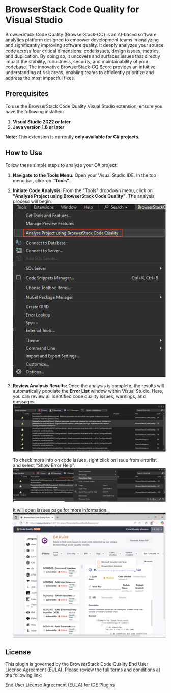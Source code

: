 # BrowserStack Code Quality for Visual Studio

BrowserStack Code Quality (BrowserStack-CQ) is an AI-based software analytics platform designed to empower development teams in analyzing and significantly improving software quality. It deeply analyzes your source code across four critical dimensions: code issues, design issues, metrics, and duplication. By doing so, it uncovers and surfaces issues that directly impact the stability, robustness, security, and maintainability of your codebase. The innovative BrowserStack-CQ Score provides an intuitive understanding of risk areas, enabling teams to efficiently prioritize and address the most impactful fixes.

## Prerequisites

To use the BrowserStack Code Quality Visual Studio extension, ensure you have the following installed:

1.  **Visual Studio 2022 or later**
2.  **Java version 1.8 or later**

**Note:** This extension is currently **only available for C# projects**.

## How to Use

Follow these simple steps to analyze your C# project:

1.  **Navigate to the Tools Menu:**
    Open your Visual Studio IDE. In the top menu bar, click on **"Tools"**.

2.  **Initiate Code Analysis:**
    From the "Tools" dropdown menu, click on **"Analyse Project using BrowserStack Code Quality"**. The analysis process will begin.
    ![Tools Menu - Analyse Project using BrowserStack Code Quality](Images/tools_view.png "Select 'Analyse Project using BrowserStack Code Quality' from the Tools menu.")

3.  **Review Analysis Results:**
    Once the analysis is complete, the results will automatically populate the **Error List** window within Visual Studio. Here, you can review all identified code quality issues, warnings, and messages.
    ![Error List Window - Analysis Results](Images/issue_view.png)

    To check more info on code issues, right click on issue from errorlist and select "Show Error Help".
    ![Error Help](Images/show_Error_help.png)

    It will open issues page for more information.
    ![Embold rule page](Images/issues_page.png)
## License

This plugin is governed by the BrowserStack Code Quality End User License Agreement (EULA). Please review the full terms and conditions at the following link:

[End User License Agreement (EULA) for IDE Plugins](https://docs.embold.io/end-user-license-agreement-eula-for-ide-plugins/)